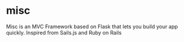 # misc
Misc is an MVC Framework based on Flask that lets you build your app quickly. Inspired from Sails.js and Ruby on Rails
